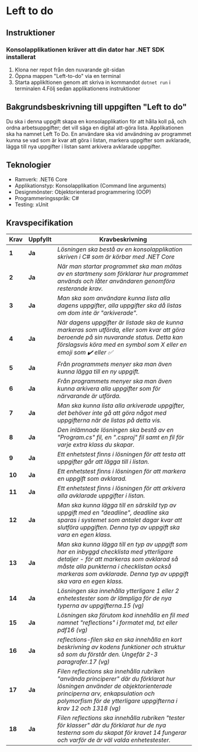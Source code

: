 # Left to do
## Instruktioner
### Konsolapplikationen kräver att din dator har .NET SDK installerat
1. Klona ner repot från den nuvarande git-sidan
2. Öppna mappen "Left-to-do" via en terminal
3. Starta applikltionen genom att skriva in kommandot `dotnet run` i terminalen
4.Följ sedan applikationens instruktioner

## Bakgrundsbeskrivning till uppgiften "Left to do" 
Du ska i denna uppgift skapa en konsolapplikation för att hålla koll på, och ordna arbetsuppgifter; det vill säga en digital att-göra lista. Applikationen ska ha namnet Left To Do. En användare ska vid användning av programmet kunna se vad som är kvar att göra i listan, markera uppgifter som avklarade, lägga till nya uppgifter i listan samt arkivera avklarade uppgifter.


## Teknologier
* Ramverk: .NET6 Core
* Applikationstyp: Konsolapplikation (Command line arguments)
* Designmönster: Objektorienterad programmering (OOP)
* Programmeringsspråk: C#
* Testing: xUnit


## Kravspecifikation
 |Krav|Uppfyllt|Kravbeskrivning|
 |---|---|---|
|**1**  |**Ja**| *Lösningen ska bestå av en konsolapplikation skriven i C# som är körbar med .NET Core*|
|**2**  |**Ja**| *När man startar programmet ska man mötas av en startmeny som förklarar hur programmet används och låter användaren genomföra resterande krav.*|
|**3**  |**Ja**| *Man ska som användare kunna lista alla dagens uppgifter, alla uppgifter ska då listas om dom inte är "arkiverade".*|
|**4**  |**Ja**| *När dagens uppgifter är listade ska de kunna markeras som utförda, eller som kvar att göra beroende på sin nuvarande status. Detta kan förslagsvis köra med en symbol som X eller en emoji som ✔️ eller ✅*|
|**5**  |**Ja**| *Från programmets menyer ska man även kunna lägga till en ny uppgift.*|
|**6**  |**Ja**| *Från programmets menyer ska man även kunna arkivera alla uppgifter som för närvarande är utförda.*|
|**7**  |**Ja**| *Man ska kunna lista alla arkiverade uppgifter, det behöver inte gå att göra något med uppgifterna när de listas på detta vis.*|
|**8**  |**Ja**| *Den inlämnade lösningen ska bestå av en "Program.cs" fil, en ".csproj" fil samt en fil för varje extra klass du skapar.*|
|**9**  |**Ja**| *Ett enhetstest finns i lösningen för att testa att uppgifter går att lägga till i listan.*|
|**10**  |**Ja**| *Ett enhetstest finns i lösningen för att markera en uppgift som avklarad.*|
|**11**  |**Ja**| *Ett enhetstest finns i lösningen för att arkivera alla avklarade uppgifter i listan.*|
|**12**  |**Ja**| *Man ska kunna lägga till en särskild typ av uppgift med en "deadline", deadline ska sparas i systemet som antalet dagar kvar att slutföra uppgiften. Denna typ av uppgift ska vara en egen klass.*|
|**13**  |**Ja**| *Man ska kunna lägga till en typ av uppgift som har en inbyggd checklista med ytterligare detaljer - för att markeras som avklarad så måste alla punkterna i checklistan också markeras som avklarade. Denna typ av uppgift ska vara en egen klass.*|
|**14**  |**Ja**| *Lösningen ska innehålla ytterligare 1 eller 2 enhetestester som är lämpliga för de nya typerna av uppgifterna.15 (vg)*|
|**15**  |**Ja**| *Lösningen ska förutom kod innehålla en fil med namnet "reflections" i formatet md, txt eller pdf16 (vg)*|
|**16**  |**Ja**| *reflections-filen ska en ska innehålla en kort beskrivning av kodens funktioner och struktur så som du förstår den. Ungefär 2-3 paragrafer.17 (vg)*|
|**17**  |**Ja**| *Filen reflections ska innehålla rubriken "använda principerer" där du förklarat hur lösningen använder de objektorienterade principerna arv, enkapsulation och polymorfism för de ytterligare uppgifterna i krav 12 och 1318 (vg)*|
|**18**  |**Ja**| *Filen reflections ska innehålla rubriken "tester för klasser" där du förklarat hur de nya testerna som du skapat för kravet 14 fungerar och varför de är väl valda enhetestester.*|